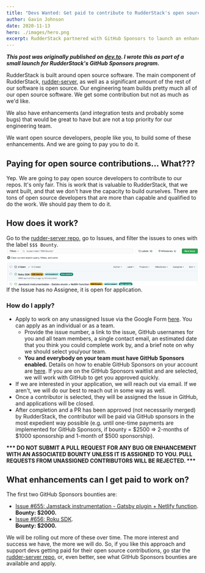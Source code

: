 ```yaml
---
title: "Devs Wanted: Get paid to contribute to RudderStack's open source software"
author: Gavin Johnson
date: 2020-11-13
hero: ./images/hero.png
excerpt: RudderStack partnered with GitHub Sponsors to launch an enhancement bounty program.
---
```

***This post was originally published on [dev.to](https://dev.to/rudderstack/devs-wanted-get-paid-to-contribute-to-rudderstack-s-open-source-software-bjp). I wrote this as part of a small launch for RudderStack's GitHub Sponsors program.***
<br />

RudderStack is built around open source software. The main component of RudderStack, [rudder-server](https://github.com/rudderlabs/rudder-server), as well as a significant amount of the rest of our software is open source. Our engineering team builds pretty much all of our open source software. We get some contribution but not as much as we'd like.

We also have enhancements (and integration tests and probably some bugs) that would be great to have but are not a top priority for our engineering team.

We want open source developers, people like you, to build some of these enhancements. And we are going to pay you to do it.

## Paying for open source contributions... What???
Yep. We are going to pay open source developers to contribute to our repos. It's only fair. This is work that is valuable to RudderStack, that we want built, and that we don't have the capacity to build ourselves. There are tons of open source developers that are more than capable and qualified to do the work. We should pay them to do it.

## How does it work?
Go to the [rudder-server repo](https://github.com/rudderlabs/rudder-server), go to Issues, and filter the issues to ones with the label `$$$ Bounty`.
![Alt Text](./images/6c5mecu7hwlrkt7rr09h.png)
If the Issue has no Assignee, it is open for application.

### How do I apply?
* Apply to work on any unassigned Issue via the Google Form [here](https://forms.gle/Qifc1xF6Db3uBD7A8). You can apply as an individual or as a team.
  * Provide the issue number, a link to the issue, GitHub usernames for you and all team members, a single contact email, an estimated date that you think you could complete work by, and a brief note on why we should select you/your team.
  * **You and everybody on your team must have GitHub Sponsors enabled.** Details on how to enable GitHub Sponsors on your account are [here](https://docs.github.com/en/free-pro-team@latest/github/supporting-the-open-source-community-with-github-sponsors/setting-up-github-sponsors-for-your-user-account). If you are on the GitHub Sponsors waitlist and are selected, we will work with GitHub to get you approved quickly.
* If we are interested in your application, we will reach out via email. If we aren't, we will do our best to reach out in some way as well.
* Once a contributor is selected, they will be assigned the Issue in GitHub, and applications will be closed.
* After completion and a PR has been approved (not necessarily merged) by RudderStack, the contributor will be paid via GitHub sponsors in the most expedient way possible (e.g. until one-time payments are implemented for GitHub Sponsors, if bounty = $2500 => 2-months of $1000 sponsorship and 1-month of $500 sponsorship).

**\*\*\* DO NOT SUBMIT A PULL REQUEST FOR ANY BUG OR ENHANCEMENT WITH AN ASSOCIATED BOUNTY UNLESS IT IS ASSIGNED TO YOU. PULL REQUESTS FROM UNASSIGNED CONTRIBUTORS WILL BE REJECTED. \*\*\***

## What enhancements can I get paid to work on?
The first two GitHub Sponsors bounties are:
* [Issue \#655: Jamstack instrumentation - Gatsby plugin + Netlify function](https://github.com/rudderlabs/rudder-server/issues/655).  
**Bounty: $2000.**
* [Issue \#656: Roku SDK](https://github.com/rudderlabs/rudder-server/issues/656).  
**Bounty: $2000.**

We will be rolling out more of these over time. The more interest and success we have, the more we will do. So, if you like this approach and support devs getting paid for their open source contributions, go star the [rudder-server repo](https://github.com/rudderlabs/rudder-server), or, even better, see what GitHub Sponsors bounties are available and apply.